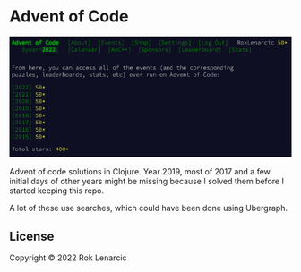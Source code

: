 # Advent of Code

![My stars](img.png)

Advent of code solutions in Clojure. Year 2019, most of 2017 and a few initial days of other years might be missing because I solved them before I started keeping this repo.

A lot of these use searches, which could have been done using Ubergraph.

## License

Copyright © 2022 Rok Lenarcic
